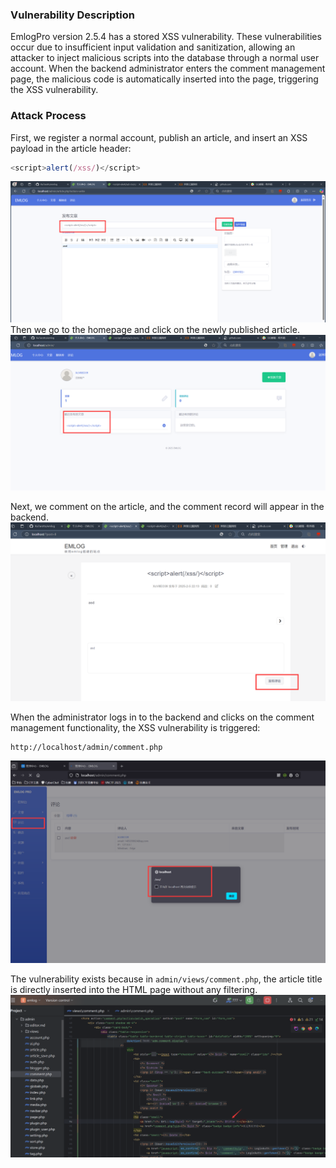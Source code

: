 ### Vulnerability Description

EmlogPro version 2.5.4 has a stored XSS vulnerability. These vulnerabilities occur due to insufficient input validation and sanitization, allowing an attacker to inject malicious scripts into the database through a normal user account. When the backend administrator enters the comment management page, the malicious code is automatically inserted into the page, triggering the XSS vulnerability.

### Attack Process

First, we register a normal account, publish an article, and insert an XSS payload in the article header:
```js
<script>alert(/xss/)</script>
```
![](./pubic-xss/1.png)
Then we go to the homepage and click on the newly published article.
![](./pubic-xss/2.png)

Next, we comment on the article, and the comment record will appear in the backend.
![](./pubic-xss/4.png)

When the administrator logs in to the backend and clicks on the comment management functionality, the XSS vulnerability is triggered:
```
http://localhost/admin/comment.php
```
![](./pubic-xss/3.png)

The vulnerability exists because in `admin/views/comment.php`, the article title is directly inserted into the HTML page without any filtering.
![](./pubic-xss/5.png)